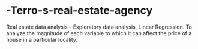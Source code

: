 # -Terro-s-real-estate-agency
Real estate data analysis – Exploratory data analysis, Linear Regression. To analyze the magnitude of each variable to which it can affect the price of  a house in a particular locality.
